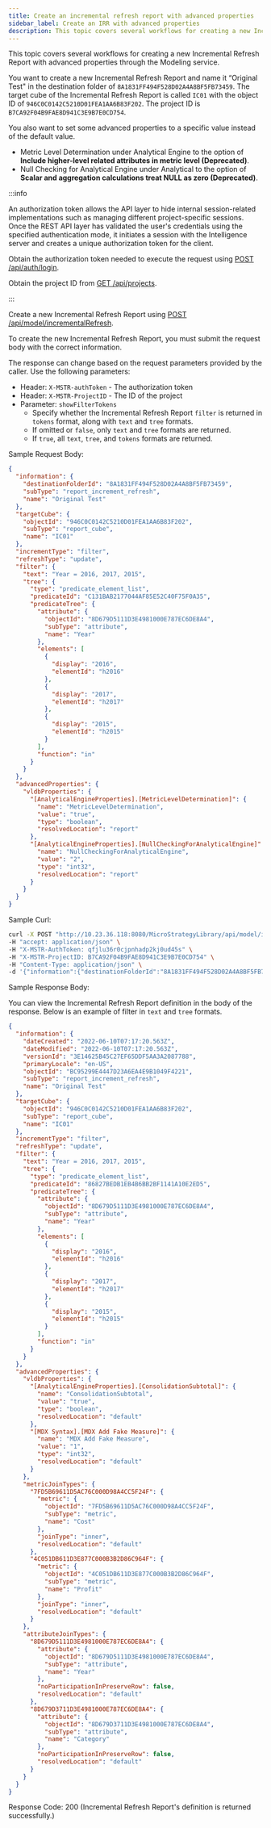 ```yaml
---
title: Create an incremental refresh report with advanced properties
sidebar_label: Create an IRR with advanced properties
description: This topic covers several workflows for creating a new Incremental Refresh Report with advanced properties through the Modeling service.
---
```


<Available since="2021 Update 6" />

This topic covers several workflows for creating a new Incremental Refresh Report with advanced properties through the Modeling service.

You want to create a new Incremental Refresh Report and name it “Original Test" in the destination folder of `8A1831FF494F528D02A4A8BF5FB73459`. The target cube of the Incremental Refresh Report is called `IC01` with the object ID of `946C0C0142C5210D01FEA1AA6B83F202`. The project ID is `B7CA92F04B9FAE8D941C3E9B7E0CD754`.

You also want to set some advanced properties to a specific value instead of the default value.

- Metric Level Determination under Analytical Engine to the option of **Include higher-level related attributes in metric level (Deprecated)**.
- Null Checking for Analytical Engine under Analytical to the option of **Scalar and aggregation calculations treat NULL as zero (Deprecated)**.

:::info

An authorization token allows the API layer to hide internal session-related implementations such as managing different project-specific sessions. Once the REST API layer has validated the user's credentials using the specified authentication mode, it initiates a session with the Intelligence server and creates a unique authorization token for the client.

Obtain the authorization token needed to execute the request using [POST /api/auth/login](https://demo.microstrategy.com/MicroStrategyLibrary/api-docs/index.html#/Authentication/postLogin).

Obtain the project ID from [GET /api/projects](https://demo.microstrategy.com/MicroStrategyLibrary/api-docs/index.html#/Projects/getProjects_1).

:::

Create a new Incremental Refresh Report using [POST /api/model/incrementalRefresh](https://demo.microstrategy.com/MicroStrategyLibrary/api-docs/index.html#/Cubes/post_api_model_incrementalRefresh).

To create the new Incremental Refresh Report, you must submit the request body with the correct information.

The response can change based on the request parameters provided by the caller. Use the following parameters:

- Header: `X-MSTR-authToken` - The authorization token
- Header: `X-MSTR-ProjectID` - The ID of the project
- Parameter: `showFilterTokens`
  - Specify whether the Incremental Refresh Report `filter` is returned in `tokens` format, along with `text` and `tree` formats.
  - If omitted or `false`, only `text` and `tree` formats are returned.
  - If `true`, all `text`, `tree`, and `tokens` formats are returned.

Sample Request Body:

```json
{
  "information": {
    "destinationFolderId": "8A1831FF494F528D02A4A8BF5FB73459",
    "subType": "report_increment_refresh",
    "name": "Original Test"
  },
  "targetCube": {
    "objectId": "946C0C0142C5210D01FEA1AA6B83F202",
    "subType": "report_cube",
    "name": "IC01"
  },
  "incrementType": "filter",
  "refreshType": "update",
  "filter": {
    "text": "Year = 2016, 2017, 2015",
    "tree": {
      "type": "predicate_element_list",
      "predicateId": "C131BAB2177044AF85E52C40F75F0A35",
      "predicateTree": {
        "attribute": {
          "objectId": "8D679D5111D3E4981000E787EC6DE8A4",
          "subType": "attribute",
          "name": "Year"
        },
        "elements": [
          {
            "display": "2016",
            "elementId": "h2016"
          },
          {
            "display": "2017",
            "elementId": "h2017"
          },
          {
            "display": "2015",
            "elementId": "h2015"
          }
        ],
        "function": "in"
      }
    }
  },
  "advancedProperties": {
    "vldbProperties": {
      "[AnalyticalEngineProperties].[MetricLevelDetermination]": {
        "name": "MetricLevelDetermination",
        "value": "true",
        "type": "boolean",
        "resolvedLocation": "report"
      },
      "[AnalyticalEngineProperties].[NullCheckingForAnalyticalEngine]": {
        "name": "NullCheckingForAnalyticalEngine",
        "value": "2",
        "type": "int32",
        "resolvedLocation": "report"
      }
    }
  }
}
```

Sample Curl:

```bash
curl -X POST "http://10.23.36.118:8080/MicroStrategyLibrary/api/model/incrementalRefresh?showAdvancedProperties=true" \
-H "accept: application/json" \
-H "X-MSTR-AuthToken: qfjlu36r0cjpnhadp2kj0ud45s" \
-H "X-MSTR-ProjectID: B7CA92F04B9FAE8D941C3E9B7E0CD754" \
-H "Content-Type: application/json" \
-d '{"information":{"destinationFolderId":"8A1831FF494F528D02A4A8BF5FB73459","subType":"report_increment_refresh","name":"Original Test"},"targetCube":{"objectId":"946C0C0142C5210D01FEA1AA6B83F202","subType":"report_cube","name":"IC01"},"incrementType":"filter","refreshType":"update","filter":{"text":"Year = 2016, 2017, 2015","tree":{"type":"predicate_element_list","predicateId":"C131BAB2177044AF85E52C40F75F0A35","predicateTree":{"attribute":{"objectId":"8D679D5111D3E4981000E787EC6DE8A4","subType":"attribute","name":"Year"},"elements":[{"display":"2016","elementId":"h2016"},{"display":"2017","elementId":"h2017"},{"display":"2015","elementId":"h2015"}],"function":"in"}}},"advancedProperties":{"vldbProperties":{"[AnalyticalEngineProperties].[MetricLevelDetermination]":{"name":"MetricLevelDetermination","value":"true","type":"boolean","resolvedLocation":"report"},"[AnalyticalEngineProperties].[NullCheckingForAnalyticalEngine]":{"name":"NullCheckingForAnalyticalEngine","value":"2","type":"int32","resolvedLocation":"report"}}}}'
```

Sample Response Body:

You can view the Incremental Refresh Report definition in the body of the response. Below is an example of filter in `text` and `tree` formats.

```json
{
  "information": {
    "dateCreated": "2022-06-10T07:17:20.563Z",
    "dateModified": "2022-06-10T07:17:20.563Z",
    "versionId": "3E14625B45C27EF65DDF5AA3A2087788",
    "primaryLocale": "en-US",
    "objectId": "BC95299E4447D23A6EA4E9B1049F4221",
    "subType": "report_increment_refresh",
    "name": "Original Test"
  },
  "targetCube": {
    "objectId": "946C0C0142C5210D01FEA1AA6B83F202",
    "subType": "report_cube",
    "name": "IC01"
  },
  "incrementType": "filter",
  "refreshType": "update",
  "filter": {
    "text": "Year = 2016, 2017, 2015",
    "tree": {
      "type": "predicate_element_list",
      "predicateId": "86827BEDB1EB4B6BB2BF1141A10E2ED5",
      "predicateTree": {
        "attribute": {
          "objectId": "8D679D5111D3E4981000E787EC6DE8A4",
          "subType": "attribute",
          "name": "Year"
        },
        "elements": [
          {
            "display": "2016",
            "elementId": "h2016"
          },
          {
            "display": "2017",
            "elementId": "h2017"
          },
          {
            "display": "2015",
            "elementId": "h2015"
          }
        ],
        "function": "in"
      }
    }
  },
  "advancedProperties": {
    "vldbProperties": {
      "[AnalyticalEngineProperties].[ConsolidationSubtotal]": {
        "name": "ConsolidationSubtotal",
        "value": "true",
        "type": "boolean",
        "resolvedLocation": "default"
      },
      "[MDX Syntax].[MDX Add Fake Measure]": {
        "name": "MDX Add Fake Measure",
        "value": "1",
        "type": "int32",
        "resolvedLocation": "default"
      }
    },
    "metricJoinTypes": {
      "7FD5B69611D5AC76C000D98A4CC5F24F": {
        "metric": {
          "objectId": "7FD5B69611D5AC76C000D98A4CC5F24F",
          "subType": "metric",
          "name": "Cost"
        },
        "joinType": "inner",
        "resolvedLocation": "default"
      },
      "4C051DB611D3E877C000B3B2D86C964F": {
        "metric": {
          "objectId": "4C051DB611D3E877C000B3B2D86C964F",
          "subType": "metric",
          "name": "Profit"
        },
        "joinType": "inner",
        "resolvedLocation": "default"
      }
    },
    "attributeJoinTypes": {
      "8D679D5111D3E4981000E787EC6DE8A4": {
        "attribute": {
          "objectId": "8D679D5111D3E4981000E787EC6DE8A4",
          "subType": "attribute",
          "name": "Year"
        },
        "noParticipationInPreserveRow": false,
        "resolvedLocation": "default"
      },
      "8D679D3711D3E4981000E787EC6DE8A4": {
        "attribute": {
          "objectId": "8D679D3711D3E4981000E787EC6DE8A4",
          "subType": "attribute",
          "name": "Category"
        },
        "noParticipationInPreserveRow": false,
        "resolvedLocation": "default"
      }
    }
  }
}
```

Response Code: 200 (Incremental Refresh Report's definition is returned successfully.)
